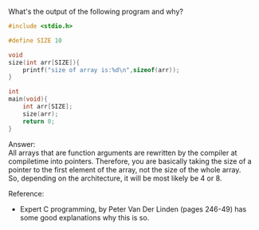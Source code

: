 What's the output of the following program and why?
```C
#include <stdio.h>

#define SIZE 10

void 
size(int arr[SIZE]){
	printf("size of array is:%d\n",sizeof(arr));
}

int 
main(void){
	int arr[SIZE];
	size(arr);
	return 0;
}
```
Answer:  
All arrays that are function arguments are rewritten by the compiler at
compiletime into pointers. Therefore, you are basically taking the size of a
pointer to the first element of the array, not the size of the whole array.  
So, depending on the architecture, it will be most likely be 4 or 8.  

Reference:
* Expert C programming, by Peter Van Der Linden (pages 246-49) has some good explanations why this is so.
